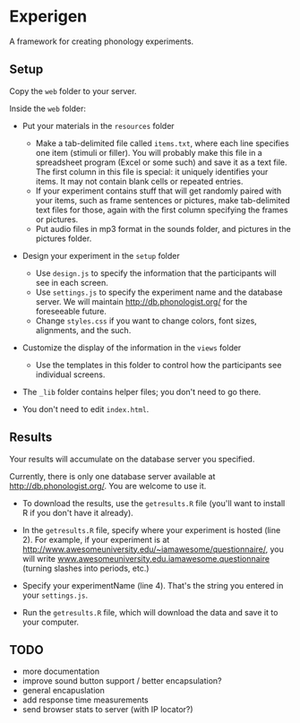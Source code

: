 # Experigen

A framework for creating phonology experiments.



## Setup

Copy the `web` folder to your server. 

Inside the `web` folder:

* Put your materials in the `resources` folder
  - Make a tab-delimited file called `items.txt`, where each line specifies
    one item (stimuli or filler). You will probably make this file in a
    spreadsheet program (Excel or some such) and save it as a text file. The
    first column in this file is special:  it uniquely identifies your items.
    It may not contain blank cells or repeated entries.
  - If your experiment contains stuff that will get randomly paired with
    your items, such as frame sentences or pictures, make tab-delimited text
    files for those, again with the first column specifying the frames
    or pictures.
  - Put audio files in mp3 format in the sounds folder, and pictures in
    the pictures folder.

* Design your experiment in the `setup` folder

  - Use `design.js` to specify the information that the participants will see
    in each screen. 
  - Use `settings.js` to specify the experiment name and the database
    server. We will maintain http://db.phonologist.org/ for the foreseeable
    future. 
  - Change `styles.css` if you want to change colors, font sizes, alignments,
    and the such.

* Customize the display of the information in the `views` folder

  - Use the templates in this folder to control how the participants
    see individual screens.

* The `_lib` folder contains helper files; you don't need to go there. 

* You don't need to edit `index.html`.


## Results

Your results will accumulate on the database server you specified. 

Currently, there is only one database server available at http://db.phonologist.org/. You are welcome to use it.

* To download the results, use the `getresults.R` file (you'll want to install R if you don't have it already). 

* In the `getresults.R` file, specify where your experiment is hosted (line 2). For example, if your experiment is at
    http://www.awesomeuniversity.edu/~iamawesome/questionnaire/,
    you will write www.awesomeuniversity.edu.iamawesome.questionnaire (turning slashes into periods, etc.) 

* Specify your experimentName (line 4). That's the string you entered in your `settings.js`.
  
* Run the `getresults.R` file, which will download the data and save it to your computer.



## TODO

* more documentation
* improve sound button support / better encapsulation?
* general encapuslation
* add response time measurements 
* send browser stats to server (with IP locator?)
